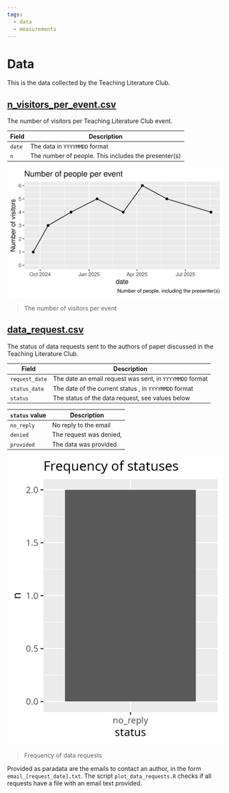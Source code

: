 ```yaml
---
tags:
  - data
  - measurements
---
```


# Data

This is the data collected by the Teaching Literature Club.

## [n_visitors_per_event.csv](data/n_visitors_per_event.csv)

The number of visitors per Teaching Literature Club event.

| Field        | Description                                            |
| ------------ | ------------------------------------------------------ |
| `date`       | The data in `YYYYMMDD` format                          |
| `n`          | The number of people. This includes the presenter(s)   |

![The number of visitors per event](data/n_visitors_per_event.png)

> The number of visitors per event

## [data_request.csv](data/data_request.csv)

The status of data requests sent to the authors of paper discussed
in the Teaching Literature Club.

| Field          | Description                                              |
| -------------- | -------------------------------------------------------- |
| `request_date` | The date an email request was sent, in `YYYYMMDD` format |
| `status_date`  | The date of the current status , in `YYYYMMDD` format    |
| `status`       | The status of the data request, see values below         |

| `status` value | Description             |
| -------------- | ----------------------- |
| `no_reply`     | No reply to the email   |
| `denied`       | The request was denied, |
| `provided`     | The data was provided   |

![Frequency of data requests](data/data_request_status_frequency.png)

> Frequency of data requests

Provided as paradata are the emails to contact an author,
in the form `email_[request_date].txt`. The script `plot_data_requests.R`
checks if all requests have a file with an email text provided.

